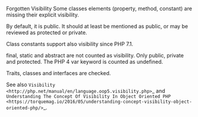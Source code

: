 Forgotten Visibility
Some classes elements (property, method, constant) are missing their explicit visibility.

By default, it is public. It should at least be mentioned as public, or may be reviewed as protected or private. 

Class constants support also visibility since PHP 7.1.

final, static and abstract are not counted as visibility. Only public, private and protected. The PHP 4 var keyword is counted as undefined.

Traits, classes and interfaces are checked. 

<?php

// Explicit visibility
class X {
    protected sconst NO_VISIBILITY_CONST = 1; // For PHP 7.2 and later

    private $noVisibilityProperty = 2; 
    
    public function Method() {}
}

// Missing visibility
class X {
    const NO_VISIBILITY_CONST = 1; // For PHP 7.2 and later

    var $noVisibilityProperty = 2; // Only with var
    
    function NoVisibilityForMethod() {}
}

?>

See also `Visibility <http://php.net/manual/en/language.oop5.visibility.php>`_ and `Understanding The Concept Of Visibility In Object Oriented PHP <https://torquemag.io/2016/05/understanding-concept-visibility-object-oriented-php/>`_.
